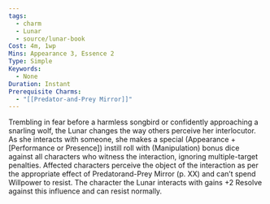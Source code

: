 ```yaml
---
tags:
  - charm
  - Lunar
  - source/lunar-book
Cost: 4m, 1wp
Mins: Appearance 3, Essence 2
Type: Simple
Keywords:
  - None
Duration: Instant
Prerequisite Charms:
  - "[[Predator-and-Prey Mirror]]"
---
```

Trembling in fear before a harmless songbird or confidently approaching a snarling wolf, the Lunar changes the way others perceive her interlocutor. As she interacts with someone, she makes a special (Appearance + [Performance or Presence]) instill roll with (Manipulation) bonus dice against all characters who witness the interaction, ignoring multiple-target penalties. Affected characters perceive the object of the interaction as per the appropriate effect of Predatorand-Prey Mirror (p. XX) and can’t spend Willpower to resist. The character the Lunar interacts with gains +2 Resolve against this influence and can resist normally.